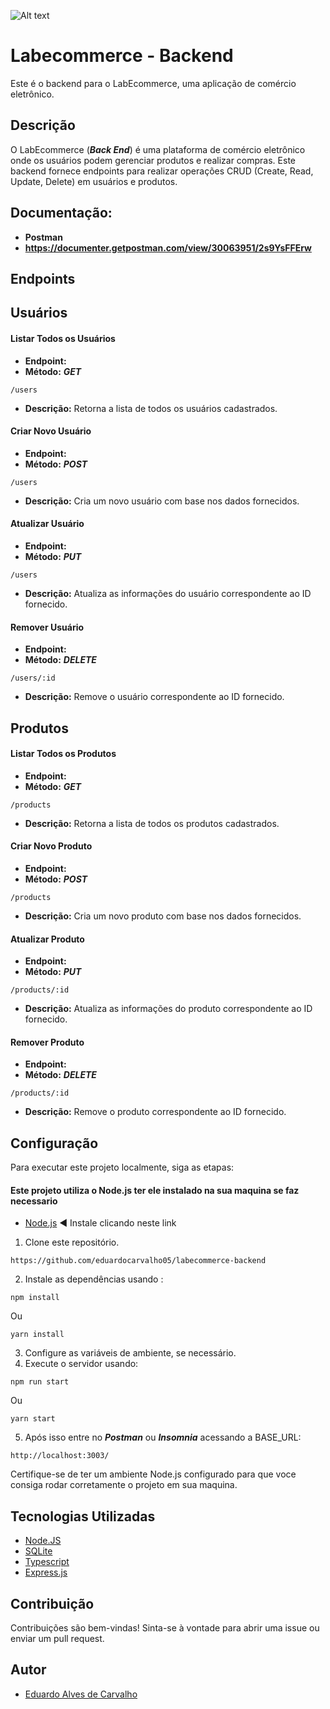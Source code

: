 ![Alt text](./public/image.png)

# Labecommerce - Backend

Este é o backend para o LabEcommerce, uma aplicação de comércio eletrônico.

## Descrição

O LabEcommerce (**_Back End_**) é uma plataforma de comércio eletrônico onde os usuários podem gerenciar produtos e realizar compras. Este backend fornece endpoints para realizar operações CRUD (Create, Read, Update, Delete) em usuários e produtos.

## Documentação:
- **Postman**
- **https://documenter.getpostman.com/view/30063951/2s9YsFFErw**

## Endpoints

## Usuários

#### Listar Todos os Usuários

- **Endpoint:** 
- **Método:** **_GET_**
```
/users
```
- **Descrição:** Retorna a lista de todos os usuários cadastrados.

#### Criar Novo Usuário

- **Endpoint:** 
- **Método:** **_POST_**
```
/users
```
- **Descrição:** Cria um novo usuário com base nos dados fornecidos.

#### Atualizar Usuário

- **Endpoint:**
- **Método:** **_PUT_**
```
/users
```
- **Descrição:** Atualiza as informações do usuário correspondente ao ID fornecido.

#### Remover Usuário

- **Endpoint:**
- **Método:** **_DELETE_**
```
/users/:id
```
- **Descrição:** Remove o usuário correspondente ao ID fornecido.


## Produtos

#### Listar Todos os Produtos

- **Endpoint:** 
- **Método:** **_GET_**
```
/products
```
- **Descrição:** Retorna a lista de todos os produtos cadastrados.

#### Criar Novo Produto

- **Endpoint:** 
- **Método:** **_POST_**
```
/products
```
- **Descrição:** Cria um novo produto com base nos dados fornecidos.

#### Atualizar Produto

- **Endpoint:** 
- **Método:** **_PUT_**
```
/products/:id
```
- **Descrição:** Atualiza as informações do produto correspondente ao ID fornecido.

#### Remover Produto

- **Endpoint:** 
- **Método:** **_DELETE_**
```
/products/:id
```
- **Descrição:** Remove o produto correspondente ao ID fornecido.

## Configuração

Para executar este projeto localmente, siga as etapas:

#### Este projeto utiliza o Node.js ter ele instalado na sua maquina se faz necessario
 - [Node.js](https://nodejs.org) ◀️ Instale clicando neste link

1. Clone este repositório.
```
https://github.com/eduardocarvalho05/labecommerce-backend
```
2. Instale as dependências usando :
```
npm install
```
Ou 

```
yarn install
```

3. Configure as variáveis de ambiente, se necessário.
4. Execute o servidor usando:
```
npm run start
```
Ou 

```
yarn start
```
5. Após isso entre no **_Postman_** ou **_Insomnia_** acessando a BASE_URL: 
```
http://localhost:3003/
```

Certifique-se de ter um ambiente Node.js configurado para que voce consiga rodar corretamente o projeto em sua maquina.

## Tecnologias Utilizadas


- [Node.JS](https://nodejs.org)
- [SQLite](https://www.sqlite.org/index.html)
- [Typescript](https://typescriptlang.org)
- [Express.js](https://expressjs.com/pt-br/)

## Contribuição

Contribuições são bem-vindas! Sinta-se à vontade para abrir uma issue ou enviar um pull request.

## Autor

* [Eduardo Alves de Carvalho](e.alves.rj@outlook.com)

